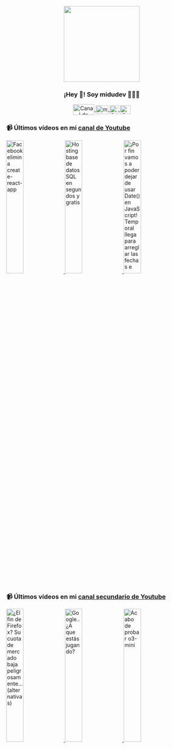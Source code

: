 <p align="center" width="300">
   <img align="center" width="200" src="https://user-images.githubusercontent.com/1561955/106762302-fda9de00-6635-11eb-99be-3ef744e60c0e.png" />
   <h3 align="center">¡Hey 👋! Soy midudev 👨🏻‍💻</h3>
</p>

<p align="center">
   <a href="https://twitch.tv/midudev" target="blank">
    <img align="center" src="https://upload.wikimedia.org/wikipedia/commons/c/ce/Twitch_logo_2019.svg" alt="Canal de Twitch de midudev" height="28px" width="56px" />
  </a>
  <span style="width: 8px;"> </span>
   <a href="https://youtube.com/midudev" target="blank">
    <img align="center" src="https://upload.wikimedia.org/wikipedia/commons/0/09/YouTube_full-color_icon_%282017%29.svg" alt="midudev" height="23px" width="33px" />
  </a>
  <span style="width: 8px;"> </span>
  <a href="https://instagram.com/midu.dev" target="blank">
    <img align="center" src="https://upload.wikimedia.org/wikipedia/commons/e/e7/Instagram_logo_2016.svg" alt="Canal de Instagram de midu.dev" height="23px" width="23px" />
  </a>
  <span style="width: 8px;"> </span>
  <a href="https://twitter.com/midudev" target="blank">
    <img align="center" src="https://upload.wikimedia.org/wikipedia/commons/thumb/6/6f/Logo_of_Twitter.svg/2491px-Logo_of_Twitter.svg.png" alt="Canal de Twitter de midudev" height="23px" width="28px" />
  </a>
</p>

### 📹 Últimos vídeos en mi [canal de Youtube](https://youtube.com/midudev?sub_confirmation=1)

<a href='https://youtu.be/vBXX4s0aAns' target='_blank'>
  <img width='30%' src='https://img.youtube.com/vi/vBXX4s0aAns/mqdefault.jpg' alt='Facebook elimina create-react-app' />
</a>
<a href='https://youtu.be/SPkfAGWF6zk' target='_blank'>
  <img width='30%' src='https://img.youtube.com/vi/SPkfAGWF6zk/mqdefault.jpg' alt='Hosting base de datos SQL en segundos y gratis' />
</a>
<a href='https://youtu.be/5tGXDJg2Cdg' target='_blank'>
  <img width='30%' src='https://img.youtube.com/vi/5tGXDJg2Cdg/mqdefault.jpg' alt='¡Por fin vamos a poder dejar de usar Date() en JavaScript!
Temporal llega para arreglar las fechas e' />
</a>

### 📹 Últimos vídeos en mi [canal secundario de Youtube](https://youtube.com/midulive?sub_confirmation=1)

<a href='https://youtu.be/4IwsYNKvDNo' target='_blank'>
  <img width='30%' src='https://img.youtube.com/vi/4IwsYNKvDNo/mqdefault.jpg' alt='¿El fin de Firefox? Su cuota de mercado baja peligrosamente... (alternativas)' />
</a>
<a href='https://youtu.be/Al7G8McIa04' target='_blank'>
  <img width='30%' src='https://img.youtube.com/vi/Al7G8McIa04/mqdefault.jpg' alt='Google.. ¿A que estás jugando?' />
</a>
<a href='https://youtu.be/se27Jw3zGo8' target='_blank'>
  <img width='30%' src='https://img.youtube.com/vi/se27Jw3zGo8/mqdefault.jpg' alt='Acabo de probar o3-mini' />
</a>